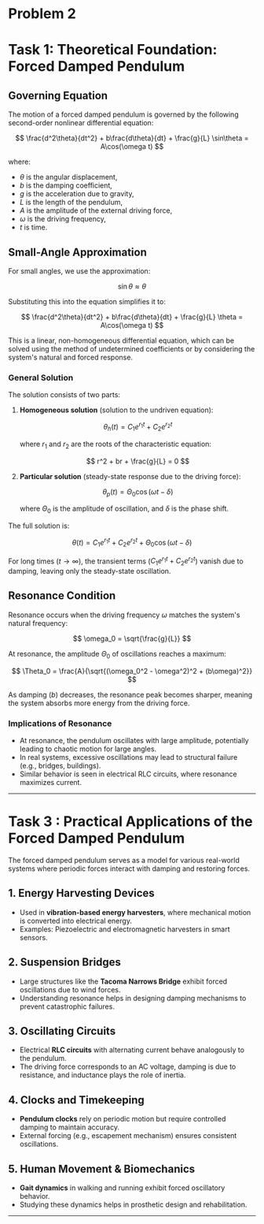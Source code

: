 # Problem 2
# Task 1: Theoretical Foundation: Forced Damped Pendulum

## Governing Equation

The motion of a forced damped pendulum is governed by the following second-order nonlinear differential equation:

$$
\frac{d^2\theta}{dt^2} + b\frac{d\theta}{dt} + \frac{g}{L} \sin\theta = A\cos(\omega t)
$$

where:  
- $\theta$ is the angular displacement,  
- $b$ is the damping coefficient,  
- $g$ is the acceleration due to gravity,  
- $L$ is the length of the pendulum,  
- $A$ is the amplitude of the external driving force,  
- $\omega$ is the driving frequency,  
- $t$ is time.

## Small-Angle Approximation

For small angles, we use the approximation:

$$
\sin\theta \approx \theta
$$

Substituting this into the equation simplifies it to:

$$
\frac{d^2\theta}{dt^2} + b\frac{d\theta}{dt} + \frac{g}{L} \theta = A\cos(\omega t)
$$

This is a linear, non-homogeneous differential equation, which can be solved using the method of undetermined coefficients or by considering the system's natural and forced response.

### General Solution

The solution consists of two parts:  

1. **Homogeneous solution** (solution to the undriven equation):

   $$
   \theta_h(t) = C_1 e^{r_1 t} + C_2 e^{r_2 t}
   $$

   where $r_1$ and $r_2$ are the roots of the characteristic equation:

   $$
   r^2 + br + \frac{g}{L} = 0
   $$

2. **Particular solution** (steady-state response due to the driving force):

   $$
   \theta_p(t) = \Theta_0 \cos(\omega t - \delta)
   $$

   where $\Theta_0$ is the amplitude of oscillation, and $\delta$ is the phase shift.

The full solution is:

$$
\theta(t) = C_1 e^{r_1 t} + C_2 e^{r_2 t} + \Theta_0 \cos(\omega t - \delta)
$$

For long times ($t \to \infty$), the transient terms ($C_1 e^{r_1 t} + C_2 e^{r_2 t}$) vanish due to damping, leaving only the steady-state oscillation.

## Resonance Condition

Resonance occurs when the driving frequency $\omega$ matches the system's natural frequency:

$$
\omega_0 = \sqrt{\frac{g}{L}}
$$

At resonance, the amplitude $\Theta_0$ of oscillations reaches a maximum:

$$
\Theta_0 = \frac{A}{\sqrt{(\omega_0^2 - \omega^2)^2 + (b\omega)^2}}
$$

As damping ($b$) decreases, the resonance peak becomes sharper, meaning the system absorbs more energy from the driving force.

### Implications of Resonance
- At resonance, the pendulum oscillates with large amplitude, potentially leading to chaotic motion for large angles.
- In real systems, excessive oscillations may lead to structural failure (e.g., bridges, buildings).
- Similar behavior is seen in electrical RLC circuits, where resonance maximizes current.

---


# Task 3 : Practical Applications of the Forced Damped Pendulum

The forced damped pendulum serves as a model for various real-world systems where periodic forces interact with damping and restoring forces.

## 1. Energy Harvesting Devices  
- Used in **vibration-based energy harvesters**, where mechanical motion is converted into electrical energy.  
- Examples: Piezoelectric and electromagnetic harvesters in smart sensors.

## 2. Suspension Bridges  
- Large structures like the **Tacoma Narrows Bridge** exhibit forced oscillations due to wind forces.  
- Understanding resonance helps in designing damping mechanisms to prevent catastrophic failures.

## 3. Oscillating Circuits  
- Electrical **RLC circuits** with alternating current behave analogously to the pendulum.  
- The driving force corresponds to an AC voltage, damping is due to resistance, and inductance plays the role of inertia.

## 4. Clocks and Timekeeping  
- **Pendulum clocks** rely on periodic motion but require controlled damping to maintain accuracy.  
- External forcing (e.g., escapement mechanism) ensures consistent oscillations.

## 5. Human Movement & Biomechanics  
- **Gait dynamics** in walking and running exhibit forced oscillatory behavior.  
- Studying these dynamics helps in prosthetic design and rehabilitation.

---

